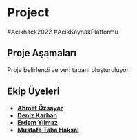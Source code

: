 # Project
#Acıkhack2022 #AcikKaynakPlatformu

## Proje Aşamaları
Proje belirlendi ve veri tabanı oluşturuluyor.

## Ekip Üyeleri
- [**Ahmet Özsayar**](https://github.com/zsayar17)
- [**Deniz Karhan**](https://github.com/denizkarhan)
- [**Erdem Yılmaz**](https://github.com/erdem149)
- [**Mustafa Taha Haksal**](https://github.com/TahaHaksal)
